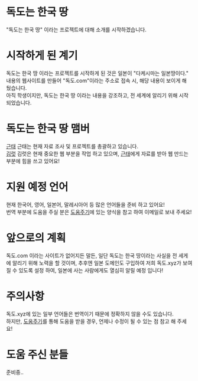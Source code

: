 # 독도는 한국 땅  
"독도는 한국 땅" 이라는 프로젝트에 대해 소개를 시작하겠습니다.  

# 시작하게 된 계기  
독도는 한국 땅 이라는 프로젝트를 시작하게 된 것은 일본이 "다케시마는 일본땅이다." 내용의 웹사이트를 만들어 "독도.com"이라는 주소로 접속 시, 해당 내용이 보이게 해 뒀습니다.  
아직 학생이지만, 독도는 한국 땅 이라는 내용을 강조하고, 전 세계에 알리기 위해 시작 되었습니다.  

# 독도는 한국 땅 맴버  
[근태](https://geuntae.kr) 근태는 현재 자료 조사 및 프로젝트를 총괄하고 있습니다.  
[김럿]() 김럿은 현재 중요한 웹 부분을 작업 하고 있으며, [근태](https://geuntae.kr)에게 자료를 받아 웹 만드는 부분에 힘을 쓰고 있어요!  

# 지원 예정 언어  
현재 한국어, 영어, 일본어, 말레시아어 등 많은 언어들을 준비 하고 있어요!  
번역 부분에 도움을 주실 분은 [도움주기](https://github.com/Korea-Territory/dokdo_about/blob/main/employment.md)에 있는 양식을 참고 하여 이메일로 보내 주세요!  

# 앞으로의 계획  
독도.com 이라는 사이트가 없어지든 말든, 일단 독도는 한국 땅이라는 사실을 전 세게에 알리기 위해 노력을 할 것이며, 추후엔 일본 도메인도 구입하여 저희 독도.xyz가 보여 질 수 있도록 설정 하여, 일본에 사는 사람에게도 열심히 알릴 예정 입니다!  

# 주의사항  
독도.xyz에 있는 일부 언어들은 번역이기 때문에 정확하지 않을 수도 있습니다.  
하지만, [도움주기](https://github.com/Korea-Territory/dokdo_about/blob/main/employment.md)를 통해 도움을 받을 경우, 언제나 수정이 될 수 있는 점 참고 해 주세요!  

# 도움 주신 분들  
준비중..

